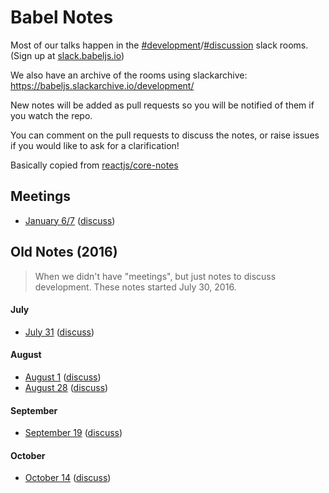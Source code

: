 # Babel Notes

Most of our talks happen in the [#development](https://babeljs.slack.com/messages/development)/[#discussion](https://babeljs.slack.com/messages/discussion) slack rooms. (Sign up at [slack.babeljs.io](http://slack.babeljs.io/))

We also have an archive of the rooms using slackarchive: https://babeljs.slackarchive.io/development/

New notes will be added as pull requests so you will be notified of them if you watch the repo.

You can comment on the pull requests to discuss the notes, or raise issues if you would like to ask for a clarification!

Basically copied from [reactjs/core-notes](https://github.com/reactjs/core-notes)

## Meetings

* [January 6/7](https://github.com/babel/notes/blob/master/2017-01/jan-06.md) ([discuss](https://github.com/babel/notes/pull/11))

## Old Notes (2016)

> When we didn't have "meetings", but just notes to discuss development.
> These notes started July 30, 2016.

#### July

* [July 31](https://github.com/babel/notes/blob/master/2016-07/july-31.md) ([discuss](https://github.com/babel/notes/pull/1))

#### August

* [August 1](https://github.com/babel/notes/blob/master/2016-08/august-01.md) ([discuss](https://github.com/babel/notes/pull/3))
* [August 28](https://github.com/babel/notes/blob/master/2016-08/august-28.md) ([discuss](https://github.com/babel/notes/pull/5))

#### September
* [September 19](https://github.com/babel/notes/blob/master/2016-09/september-19.md) ([discuss](https://github.com/babel/notes/pull/6))

#### October
* [October 14](https://github.com/babel/notes/blob/master/2016-10/october-14.md) ([discuss](https://github.com/babel/notes/pull/7))

